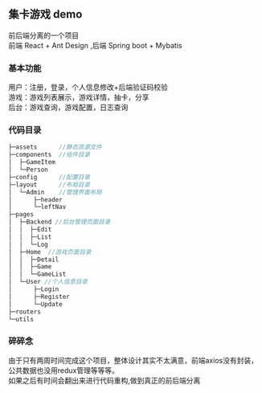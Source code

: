<!-- @format -->

## 集卡游戏 demo

前后端分离的一个项目<br>
前端 React + Ant Design ,后端 Spring boot + Mybatis<br>

### 基本功能

用户：注册，登录，个人信息修改+后端验证码校验<br>
游戏：游戏列表展示，游戏详情，抽卡，分享<br>
后台：游戏查询，游戏配置，日志查询<br>

### 代码目录

```javascript
├─assets      //静态资源文件
├─components  //组件目录
│  ├─GameItem
│  └─Person
├─config      //配置目录
├─layout      //布局目录
│  └─Admin    //管理界面布局
│      ├─header
│      └─leftNav
├─pages
│  ├─Backend //后台管理页面目录
│  │  ├─Edit
│  │  ├─List
│  │  └─Log
│  ├─Home  //游戏页面目录
│  │  ├─Detail
│  │  ├─Game
│  │  └─GameList
│  └─User //个人信息目录
│      ├─Login
│      ├─Register
│      └─Update
├─routers
└─utils
```
### 碎碎念
由于只有两周时间完成这个项目，整体设计其实不太满意，前端axios没有封装，公共数据也没用redux管理等等等。<br>
如果之后有时间会翻出来进行代码重构,做到真正的前后端分离<br>